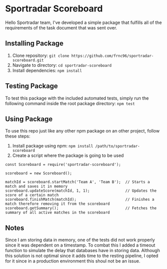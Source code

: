 # Sportradar Scoreboard

Hello Sportradar team, I've developed a simple package that fulfills all of the requirements of the task document that was sent over.

## Installing Package

1. Clone repository: `git clone https://github.com/frnc96/sportradar-scoreboard.git`
2. Navigate to directory: `cd sportradar-scoreboard`
3. Install dependencies: `npm install`

## Testing Package

To test this package with the included automated tests, simply run the following command inside the root package directory: `npm test`

## Using Package

To use this repo just like any other npm package on an other project, follow these steps:

1. Install package using npm: `npm install /path/to/sportradar-scoreboard`
2. Create a script where the package is going to be used

```
const Scoreboard = require('sportradar-scoreboard');

scoreboard = new Scoreboard();

matchId = scoreboard.startMatch('Team A', 'Team B');  // Starts a match and saves it in memory
scoreboard.updateScore(matchId, 1, 1);                // Updates the score of a certain match
scoreboard.finishMatch(matchId);                      // Finishes a match therefore removing it from the scoreboard
scoreboard.getSummary();                              // Fetches the summary of all active matches in the scoreboard
```

## Notes

Since I am storing data in memory, one of the tests did not work properly since it was dependent on a timestamp. To combat this I added a timeout function to simulate the delay that databases have in storing data. Although this solution is not optimal since it adds time to the resting pipeline, I opted for it since in a production environment this shoul not be an issue.